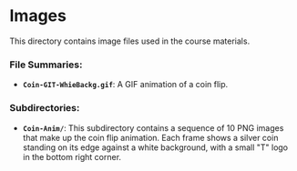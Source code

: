 # Images

This directory contains image files used in the course materials.

### File Summaries:

*   **`Coin-GIT-WhieBackg.gif`**: A GIF animation of a coin flip.

### Subdirectories:

*   **`Coin-Anim/`**: This subdirectory contains a sequence of 10 PNG images that make up the coin flip animation. Each frame shows a silver coin standing on its edge against a white background, with a small "T" logo in the bottom right corner.